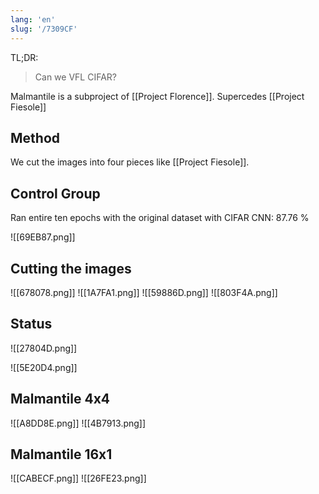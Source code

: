 ```yaml
---
lang: 'en'
slug: '/7309CF'
---
```


TL;DR:

> Can we VFL CIFAR?

Malmantile is a subproject of [[Project Florence]]. Supercedes [[Project Fiesole]]

## Method

We cut the images into four pieces like [[Project Fiesole]].

## Control Group

Ran entire ten epochs with the original dataset with CIFAR CNN: 87.76 %

![[69EB87.png]]

## Cutting the images

![[678078.png]]
![[1A7FA1.png]]
![[59886D.png]]
![[803F4A.png]]

## Status

![[27804D.png]]

![[5E20D4.png]]

## Malmantile 4x4

![[A8DD8E.png]]
![[4B7913.png]]

## Malmantile 16x1

![[CABECF.png]]
![[26FE23.png]]
